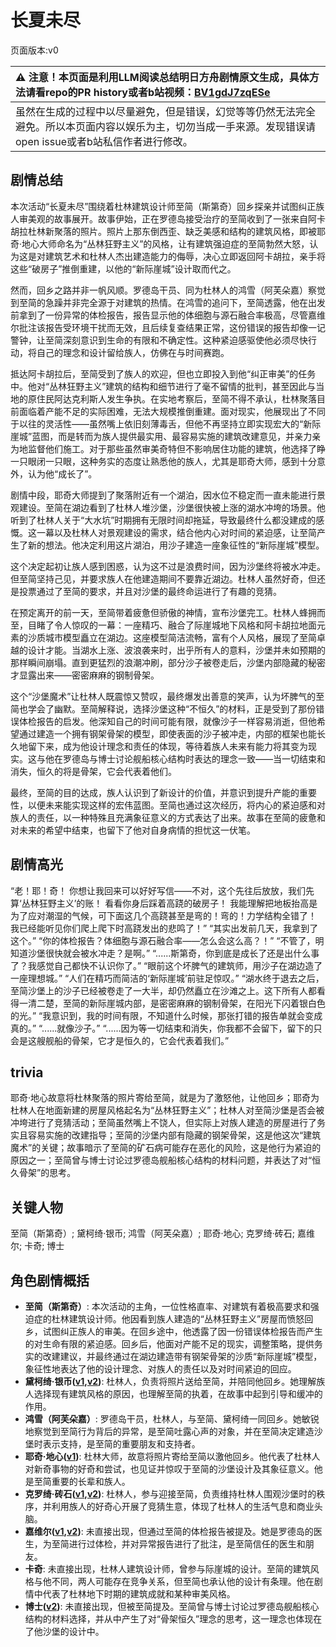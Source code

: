 # 长夏未尽
页面版本:v0
 

| :warning: 注意！本页面是利用LLM阅读总结明日方舟剧情原文生成，具体方法请看repo的PR history或者b站视频：[BV1gdJ7zqESe](https://www.bilibili.com/video/BV1gdJ7zqESe/)         |
|:----------------------------|
| 虽然在生成的过程中以尽量避免，但是错误，幻觉等等仍然无法完全避免。所以本页面内容以娱乐为主，切勿当成一手来源。发现错误请open issue或者b站私信作者进行修改。|



## 剧情总结
本次活动“长夏未尽”围绕着杜林建筑设计师至简（斯第奇）回乡探亲并试图纠正族人审美观的故事展开。故事伊始，正在罗德岛接受治疗的至简收到了一张来自阿卡胡拉杜林新聚落的照片。照片上那东倒西歪、缺乏美感和结构的建筑风格，即被耶奇·地心大师命名为“丛林狂野主义”的风格，让有建筑强迫症的至简勃然大怒，认为这是对建筑艺术和杜林人杰出建造能力的侮辱，决心立即返回阿卡胡拉，亲手将这些“破房子”推倒重建，以他的“新际崖城”设计取而代之。

然而，回乡之路并非一帆风顺。罗德岛干员、同为杜林人的鸿雪（阿芙朵嘉）察觉到至简的急躁并非完全源于对建筑的热情。在鸿雪的追问下，至简透露，他在出发前拿到了一份异常的体检报告，报告显示他的体细胞与源石融合率极高，尽管嘉维尔批注该报告受环境干扰而无效，且后续复查结果正常，这份错误的报告却像一记警钟，让至简深刻意识到生命的有限和不确定性。这种紧迫感驱使他必须尽快行动，将自己的理念和设计留给族人，仿佛在与时间赛跑。

抵达阿卡胡拉后，至简受到了族人的欢迎，但也立即投入到他“纠正审美”的任务中。他对“丛林狂野主义”建筑的结构和细节进行了毫不留情的批判，甚至因此与当地的原住民阿达克利斯人发生争执。在实地考察后，至简不得不承认，杜林聚落目前面临着产能不足的实际困难，无法大规模推倒重建。面对现实，他展现出了不同于以往的灵活性——虽然嘴上依旧刻薄毒舌，但他不再坚持立即实现宏大的“新际崖城”蓝图，而是转而为族人提供最实用、最容易实施的建筑改建意见，并亲力亲为地监督他们施工。对于那些虽然审美奇特但不影响居住功能的建筑，他选择了睁一只眼闭一只眼，这种务实的态度让熟悉他的族人，尤其是耶奇大师，感到十分意外，认为他“成长了”。

剧情中段，耶奇大师提到了聚落附近有一个湖泊，因水位不稳定而一直未能进行景观建设。至简在湖边看到了杜林人堆沙堡，沙堡很快被上涨的湖水冲垮的场景。他听到了杜林人关于“大水坑”时期拥有无限时间却拖延，导致最终什么都没建成的感慨。这一幕以及杜林人对景观建设的需求，结合他内心对时间的紧迫感，让至简产生了新的想法。他决定利用这片湖泊，用沙子建造一座象征性的“新际崖城”模型。

这个决定起初让族人感到困惑，认为这不过是浪费时间，因为沙堡终将被水冲走。但至简坚持己见，并要求族人在他建造期间不要靠近湖边。杜林人虽然好奇，但还是投票通过了至简的要求，并且对沙堡的最终命运进行了有趣的竞猜。

在预定离开的前一天，至简带着疲惫但骄傲的神情，宣布沙堡完工。杜林人蜂拥而至，目睹了令人惊叹的一幕：一座精巧、融合了际崖城地下风格和阿卡胡拉地面元素的沙质城市模型矗立在湖边。这座模型简洁流畅，富有个人风格，展现了至简卓越的设计才能。当湖水上涨、波浪袭来时，出乎所有人的意料，沙堡并未如预期的那样瞬间崩塌。直到更猛烈的浪潮冲刷，部分沙子被卷走后，沙堡内部隐藏的秘密才显露出来——密密麻麻的钢制骨架。

这个“沙堡魔术”让杜林人既震惊又赞叹，最终爆发出善意的笑声，认为坏脾气的至简也学会了幽默。至简解释说，选择沙堡这种“不恒久”的材料，正是受到了那份错误体检报告的启发。他深知自己的时间可能有限，就像沙子一样容易消逝，但他希望通过建造一个拥有钢架骨架的模型，即使表面的沙子被冲走，内部的框架也能长久地留下来，成为他设计理念和责任的体现，等待着族人未来有能力将其变为现实。这与他在罗德岛与博士讨论舰船核心结构时表达的理念一致——当一切结束和消失，恒久的将是骨架，它会代表着他们。

最终，至简的目的达成，族人认识到了新设计的价值，并意识到提升产能的重要性，以便未来能实现这样的宏伟蓝图。至简也通过这次经历，将内心的紧迫感和对族人的责任，以一种特殊且充满象征意义的方式表达了出来。故事在至简的疲惫和对未来的希望中结束，也留下了他对自身病情的担忧这一伏笔。
## 剧情高光
“老！耶！奇！ 你想让我回来可以好好写信——不对，这个先往后放放，我们先算‘丛林狂野主义’的账！ 看看你身后踩着高跷的破房子！ 我能理解把地板抬高是为了应对潮湿的气候，可下面这几个高跷甚至是弯的！弯的！力学结构全错了！ 我已经能听见你们爬上爬下时高跷发出的悲鸣了！”
“其实出发前几天，我拿到了这个。”
“你的体检报告？体细胞与源石融合率——怎么会这么高？！”
“不管了，明知道沙堡很快就会被水冲走？是啊。”
“......斯第奇，你到底是成长了还是出什么事了？我感觉自己都快不认识你了。”
“眼前这个坏脾气的建筑师，用沙子在湖边造了一座理想城。”
“人们在精巧而简洁的‘新际崖城’前驻足惊叹。”
“湖水终于退去之后，至简沙堡上的沙子已经被卷走了一大半，却仍然矗立在沙滩之上。这下所有人都看得一清二楚，至简的新际崖城内部，是密密麻麻的钢制骨架，在阳光下闪着银白色的光。”
“我意识到，我的时间有限，不知道什么时候，那张打错的报告单就会变成真的。”
“......就像沙子。”
“......因为等一切结束和消失，你我都不会留下，留下的只会是这艘舰船的骨架，它才是恒久的，它会代表着我们。”
## trivia
耶奇·地心故意将杜林聚落的照片寄给至简，就是为了激怒他，让他回乡；耶奇为杜林人在地面新建的房屋风格起名为“丛林狂野主义”；杜林人对至简沙堡是否会被冲垮进行了竞猜活动；至简虽然嘴上不饶人，但实际上对族人建造的房屋进行了务实且容易实施的改建指导；至简的沙堡内部有隐藏的钢架骨架，这是他这次“建筑魔术”的关键；故事暗示了至简的矿石病可能存在恶化的风险，这是他行为紧迫的原因之一；至简曾与博士讨论过罗德岛舰船核心结构的材料问题，并表达了对“恒久骨架”的思考。
## 关键人物
至简（斯第奇）; 黛柯绮·银币; 鸿雪（阿芙朵嘉）; 耶奇·地心; 克罗绮·砖石; 嘉维尔; 卡奇; 博士
## 角色剧情概括
-   **至简（斯第奇）**: 本次活动的主角，一位性格直率、对建筑有着极高要求和强迫症的杜林建筑设计师。他因看到族人建造的“丛林狂野主义”房屋而愤怒回乡，试图纠正族人的审美。在回乡途中，他透露了因一份错误体检报告而产生的对生命有限的紧迫感。回乡后，他面对产能不足的现实，调整策略，提供务实的改建建议，并最终通过在湖边建造带有钢架骨架的沙质“新际崖城”模型，象征性地表达了他的设计理念、对族人的责任以及对时间紧迫的回应。
-   **黛柯绮·银币([v1](../chars/extended_char_7aec75.md),[v2](../char_v3/extended_char_7aec75.md))**: 杜林人，负责将照片送给至简，并陪同他回乡。她理解族人选择现有建筑风格的原因，也理解至简的执着，在故事中起到引导和缓冲的作用。
-   **鸿雪（阿芙朵嘉）**: 罗德岛干员，杜林人，与至简、黛柯绮一同回乡。她敏锐地察觉到至简行为背后的异常，是至简吐露心声的对象，并在至简决定建造沙堡时表示支持，是至简的重要朋友和支持者。
-   **耶奇·地心([v1](../chars/extended_char_a460c5.md))**: 杜林大师，故意将照片寄给至简以激他回乡。他代表了杜林人对新奇事物的好奇和尝试，也见证并惊叹于至简的沙堡设计及其象征意义。他是至简重要的长辈和族人。
-   **克罗绮·砖石([v1](../chars/extended_char_2cc593.md),[v2](../char_v3/extended_char_2cc593.md))**: 杜林人，参与迎接至简，负责维持杜林人围观沙堡时的秩序，并利用族人的好奇心开展了竞猜生意，体现了杜林人的生活气息和商业头脑。
-   **嘉维尔([v1](../chars/char_187_ccheal.md),[v2](../char_v3/char_187_ccheal.md))**: 未直接出现，但通过至简的体检报告被提及。她是罗德岛的医生，为至简进行过体检，并对异常报告进行了批注，是至简信任的医生和朋友。
-   **卡奇**: 未直接出现，杜林人建筑设计师，曾参与际崖城的设计。至简的建筑风格与他不同，两人可能存在竞争关系，但至简也承认他的设计有条理。他在剧情中代表了杜林地下时期的建筑成就和某种审美风格。
-   **博士([v2](../char_v3/extended_char_bo_shi.md))**: 未直接出现，但被至简提及。至简曾与博士讨论过罗德岛舰船核心结构的材料选择，并从中产生了对“骨架恒久”理念的思考，这一理念也体现在了他沙堡的设计中。